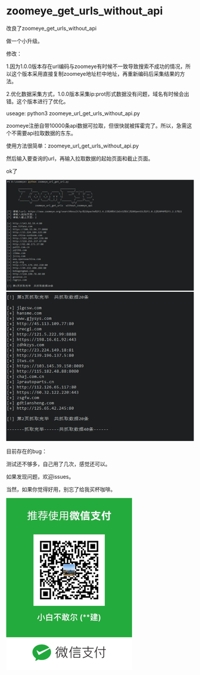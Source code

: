 # zoomeye_get_urls_without_api


改良了zoomeye_get_urls_without_api

做一个小升级。

修改：

1.因为1.0.0版本存在url编码与zoomeye有时候不一致导致搜索不成功的情况，所以这个版本采用直接复制zoomeye地址栏中地址，再重新编码后采集结果的方法。

2.优化数据采集方式，1.0.0版本采集ip:prot形式数据没有问题，域名有时候会出错。这个版本进行了优化。



useage: python3 zoomeye_url_get_urls_without_api.py

zoomeye注册自带10000条api数据可拉取，但很快就被挥霍完了。所以，急需这个不需要api拉取数据的东东。

使用方法很简单：zoomeye_url_get_urls_without_api.py

然后输入要查询的url，再输入拉取数据的起始页面和截止页面。

ok了

![](demo1.png)
![](demo2.png)

目前存在的bug：

测试还不够多，自己用了几次，感觉还可以。

如果发现问题，欢迎issues。


当然，如果你觉得好用，别忘了给我买杯咖啡。

![](weixin.png)
